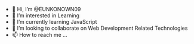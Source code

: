 - 👋 Hi, I’m @EUNKONOWN09
- 👀 I’m interested in Learning
- 🌱 I’m currently learning JavaScript
- 💞️ I’m looking to collaborate on Web Development Related Technologies
- 📫 How to reach me ...

<!---
EUNKONOWN09/EUNKONOWN09 is a ✨ special ✨ repository because its `README.md` (this file) appears on your GitHub profile.
You can click the Preview link to take a look at your changes.
--->
